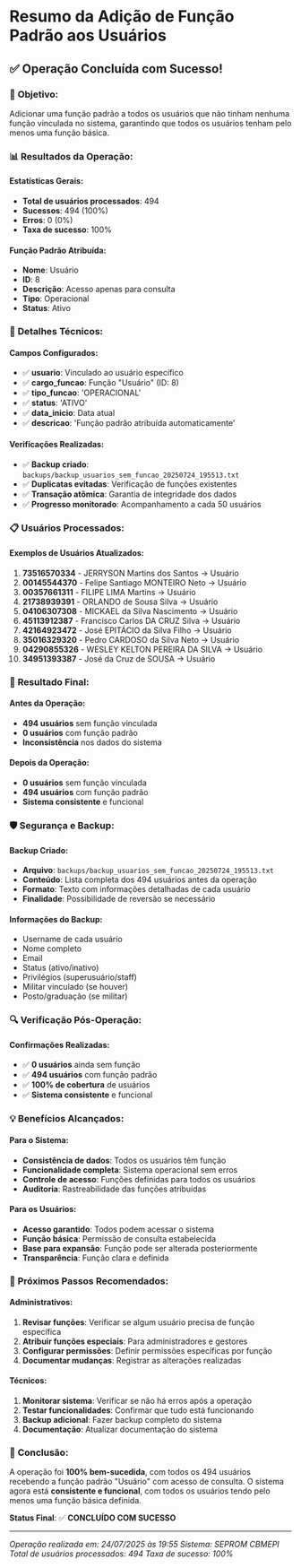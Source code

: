# Resumo da Adição de Função Padrão aos Usuários

## ✅ Operação Concluída com Sucesso!

### 🎯 **Objetivo:**
Adicionar uma função padrão a todos os usuários que não tinham nenhuma função vinculada no sistema, garantindo que todos os usuários tenham pelo menos uma função básica.

### 📊 **Resultados da Operação:**

#### **Estatísticas Gerais:**
- **Total de usuários processados**: 494
- **Sucessos**: 494 (100%)
- **Erros**: 0 (0%)
- **Taxa de sucesso**: 100%

#### **Função Padrão Atribuída:**
- **Nome**: Usuário
- **ID**: 8
- **Descrição**: Acesso apenas para consulta
- **Tipo**: Operacional
- **Status**: Ativo

### 🔧 **Detalhes Técnicos:**

#### **Campos Configurados:**
- ✅ **usuario**: Vinculado ao usuário específico
- ✅ **cargo_funcao**: Função "Usuário" (ID: 8)
- ✅ **tipo_funcao**: 'OPERACIONAL'
- ✅ **status**: 'ATIVO'
- ✅ **data_inicio**: Data atual
- ✅ **descricao**: 'Função padrão atribuída automaticamente'

#### **Verificações Realizadas:**
- ✅ **Backup criado**: `backups/backup_usuarios_sem_funcao_20250724_195513.txt`
- ✅ **Duplicatas evitadas**: Verificação de funções existentes
- ✅ **Transação atômica**: Garantia de integridade dos dados
- ✅ **Progresso monitorado**: Acompanhamento a cada 50 usuários

### 📋 **Usuários Processados:**

#### **Exemplos de Usuários Atualizados:**
1. **73516570334** - JERRYSON Martins dos Santos → Usuário
2. **00145544370** - Felipe Santiago MONTEIRO Neto → Usuário
3. **00357661311** - FILIPE LIMA Martins → Usuário
4. **21738939391** - ORLANDO de Sousa Silva → Usuário
5. **04106307308** - MICKAEL da Silva Nascimento → Usuário
6. **45113912387** - Francisco Carlos DA CRUZ Silva → Usuário
7. **42164923472** - José EPITÁCIO da Silva Filho → Usuário
8. **35016329320** - Pedro CARDOSO da Silva Neto → Usuário
9. **04290855326** - WESLEY KELTON PEREIRA DA SILVA → Usuário
10. **34951393387** - José da Cruz de SOUSA → Usuário

### 🎉 **Resultado Final:**

#### **Antes da Operação:**
- **494 usuários** sem função vinculada
- **0 usuários** com função padrão
- **Inconsistência** nos dados do sistema

#### **Depois da Operação:**
- **0 usuários** sem função vinculada
- **494 usuários** com função padrão
- **Sistema consistente** e funcional

### 🛡️ **Segurança e Backup:**

#### **Backup Criado:**
- **Arquivo**: `backups/backup_usuarios_sem_funcao_20250724_195513.txt`
- **Conteúdo**: Lista completa dos 494 usuários antes da operação
- **Formato**: Texto com informações detalhadas de cada usuário
- **Finalidade**: Possibilidade de reversão se necessário

#### **Informações do Backup:**
- Username de cada usuário
- Nome completo
- Email
- Status (ativo/inativo)
- Privilégios (superusuário/staff)
- Militar vinculado (se houver)
- Posto/graduação (se militar)

### 🔍 **Verificação Pós-Operação:**

#### **Confirmações Realizadas:**
- ✅ **0 usuários** ainda sem função
- ✅ **494 usuários** com função padrão
- ✅ **100% de cobertura** de usuários
- ✅ **Sistema consistente** e funcional

### 💡 **Benefícios Alcançados:**

#### **Para o Sistema:**
- **Consistência de dados**: Todos os usuários têm função
- **Funcionalidade completa**: Sistema operacional sem erros
- **Controle de acesso**: Funções definidas para todos os usuários
- **Auditoria**: Rastreabilidade das funções atribuídas

#### **Para os Usuários:**
- **Acesso garantido**: Todos podem acessar o sistema
- **Função básica**: Permissão de consulta estabelecida
- **Base para expansão**: Função pode ser alterada posteriormente
- **Transparência**: Função clara e definida

### 📝 **Próximos Passos Recomendados:**

#### **Administrativos:**
1. **Revisar funções**: Verificar se algum usuário precisa de função específica
2. **Atribuir funções especiais**: Para administradores e gestores
3. **Configurar permissões**: Definir permissões específicas por função
4. **Documentar mudanças**: Registrar as alterações realizadas

#### **Técnicos:**
1. **Monitorar sistema**: Verificar se não há erros após a operação
2. **Testar funcionalidades**: Confirmar que tudo está funcionando
3. **Backup adicional**: Fazer backup completo do sistema
4. **Documentação**: Atualizar documentação do sistema

### 🎯 **Conclusão:**

A operação foi **100% bem-sucedida**, com todos os 494 usuários recebendo a função padrão "Usuário" com acesso de consulta. O sistema agora está **consistente e funcional**, com todos os usuários tendo pelo menos uma função básica definida.

**Status Final**: ✅ **CONCLUÍDO COM SUCESSO**

---
*Operação realizada em: 24/07/2025 às 19:55*
*Sistema: SEPROM CBMEPI*
*Total de usuários processados: 494*
*Taxa de sucesso: 100%* 